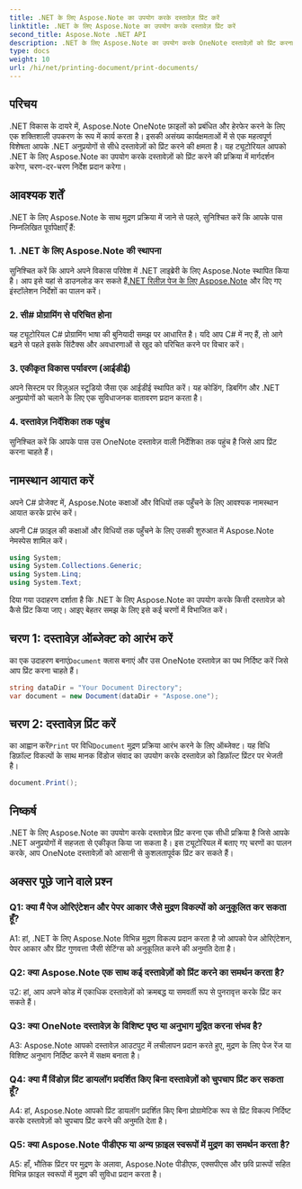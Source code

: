 ```yaml
---
title: .NET के लिए Aspose.Note का उपयोग करके दस्तावेज़ प्रिंट करें
linktitle: .NET के लिए Aspose.Note का उपयोग करके दस्तावेज़ प्रिंट करें
second_title: Aspose.Note .NET API
description: .NET के लिए Aspose.Note का उपयोग करके OneNote दस्तावेज़ों को प्रिंट करना सीखें। आपके .NET अनुप्रयोगों में निर्बाध एकीकरण के लिए चरण-दर-चरण मार्गदर्शिका।
type: docs
weight: 10
url: /hi/net/printing-document/print-documents/
---
```

## परिचय

.NET विकास के दायरे में, Aspose.Note OneNote फ़ाइलों को प्रबंधित और हेरफेर करने के लिए एक शक्तिशाली उपकरण के रूप में कार्य करता है। इसकी असंख्य कार्यक्षमताओं में से एक महत्वपूर्ण विशेषता आपके .NET अनुप्रयोगों से सीधे दस्तावेज़ों को प्रिंट करने की क्षमता है। यह ट्यूटोरियल आपको .NET के लिए Aspose.Note का उपयोग करके दस्तावेज़ों को प्रिंट करने की प्रक्रिया में मार्गदर्शन करेगा, चरण-दर-चरण निर्देश प्रदान करेगा।

## आवश्यक शर्तें

.NET के लिए Aspose.Note के साथ मुद्रण प्रक्रिया में जाने से पहले, सुनिश्चित करें कि आपके पास निम्नलिखित पूर्वापेक्षाएँ हैं:

### 1. .NET के लिए Aspose.Note की स्थापना

 सुनिश्चित करें कि आपने अपने विकास परिवेश में .NET लाइब्रेरी के लिए Aspose.Note स्थापित किया है। आप इसे यहां से डाउनलोड कर सकते हैं[.NET रिलीज़ पेज के लिए Aspose.Note](https://releases.aspose.com/note/net/) और दिए गए इंस्टॉलेशन निर्देशों का पालन करें।

### 2. सी# प्रोग्रामिंग से परिचित होना

यह ट्यूटोरियल C# प्रोग्रामिंग भाषा की बुनियादी समझ पर आधारित है। यदि आप C# में नए हैं, तो आगे बढ़ने से पहले इसके सिंटैक्स और अवधारणाओं से खुद को परिचित करने पर विचार करें।

### 3. एकीकृत विकास पर्यावरण (आईडीई)

अपने सिस्टम पर विज़ुअल स्टूडियो जैसा एक आईडीई स्थापित करें। यह कोडिंग, डिबगिंग और .NET अनुप्रयोगों को चलाने के लिए एक सुविधाजनक वातावरण प्रदान करता है।

### 4. दस्तावेज़ निर्देशिका तक पहुंच

सुनिश्चित करें कि आपके पास उस OneNote दस्तावेज़ वाली निर्देशिका तक पहुंच है जिसे आप प्रिंट करना चाहते हैं।

## नामस्थान आयात करें

अपने C# प्रोजेक्ट में, Aspose.Note कक्षाओं और विधियों तक पहुँचने के लिए आवश्यक नामस्थान आयात करके प्रारंभ करें।

अपनी C# फ़ाइल की कक्षाओं और विधियों तक पहुँचने के लिए उसकी शुरुआत में Aspose.Note नेमस्पेस शामिल करें।

```csharp
using System;
using System.Collections.Generic;
using System.Linq;
using System.Text;
```

दिया गया उदाहरण दर्शाता है कि .NET के लिए Aspose.Note का उपयोग करके किसी दस्तावेज़ को कैसे प्रिंट किया जाए। आइए बेहतर समझ के लिए इसे कई चरणों में विभाजित करें।

## चरण 1: दस्तावेज़ ऑब्जेक्ट को आरंभ करें

 का एक उदाहरण बनाएं`Document` क्लास बनाएं और उस OneNote दस्तावेज़ का पथ निर्दिष्ट करें जिसे आप प्रिंट करना चाहते हैं।

```csharp
string dataDir = "Your Document Directory";
var document = new Document(dataDir + "Aspose.one");
```

## चरण 2: दस्तावेज़ प्रिंट करें

 का आह्वान करें`Print` पर विधि`Document` मुद्रण प्रक्रिया आरंभ करने के लिए ऑब्जेक्ट। यह विधि डिफ़ॉल्ट विकल्पों के साथ मानक विंडोज संवाद का उपयोग करके दस्तावेज़ को डिफ़ॉल्ट प्रिंटर पर भेजती है।

```csharp
document.Print();
```

## निष्कर्ष

.NET के लिए Aspose.Note का उपयोग करके दस्तावेज़ प्रिंट करना एक सीधी प्रक्रिया है जिसे आपके .NET अनुप्रयोगों में सहजता से एकीकृत किया जा सकता है। इस ट्यूटोरियल में बताए गए चरणों का पालन करके, आप OneNote दस्तावेज़ों को आसानी से कुशलतापूर्वक प्रिंट कर सकते हैं।

## अक्सर पूछे जाने वाले प्रश्न

### Q1: क्या मैं पेज ओरिएंटेशन और पेपर आकार जैसे मुद्रण विकल्पों को अनुकूलित कर सकता हूँ?

A1: हां, .NET के लिए Aspose.Note विभिन्न मुद्रण विकल्प प्रदान करता है जो आपको पेज ओरिएंटेशन, पेपर आकार और प्रिंट गुणवत्ता जैसी सेटिंग्स को अनुकूलित करने की अनुमति देता है।

### Q2: क्या Aspose.Note एक साथ कई दस्तावेज़ों को प्रिंट करने का समर्थन करता है?

उ2: हां, आप अपने कोड में एकाधिक दस्तावेज़ों को क्रमबद्ध या समवर्ती रूप से पुनरावृत्त करके प्रिंट कर सकते हैं।

### Q3: क्या OneNote दस्तावेज़ के विशिष्ट पृष्ठ या अनुभाग मुद्रित करना संभव है?

A3: Aspose.Note आपको दस्तावेज़ आउटपुट में लचीलापन प्रदान करते हुए, मुद्रण के लिए पेज रेंज या विशिष्ट अनुभाग निर्दिष्ट करने में सक्षम बनाता है।

### Q4: क्या मैं विंडोज़ प्रिंट डायलॉग प्रदर्शित किए बिना दस्तावेज़ों को चुपचाप प्रिंट कर सकता हूँ?

A4: हां, Aspose.Note आपको प्रिंट डायलॉग प्रदर्शित किए बिना प्रोग्रामेटिक रूप से प्रिंट विकल्प निर्दिष्ट करके दस्तावेज़ों को चुपचाप प्रिंट करने की अनुमति देता है।

### Q5: क्या Aspose.Note पीडीएफ या अन्य फ़ाइल स्वरूपों में मुद्रण का समर्थन करता है?

A5: हाँ, भौतिक प्रिंटर पर मुद्रण के अलावा, Aspose.Note पीडीएफ, एक्सपीएस और छवि प्रारूपों सहित विभिन्न फ़ाइल स्वरूपों में मुद्रण की सुविधा प्रदान करता है।